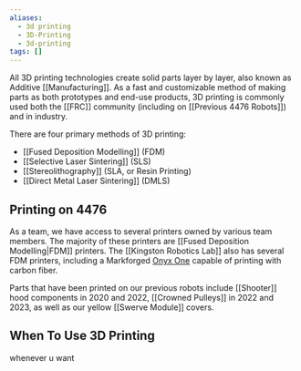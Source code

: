 ```yaml
---
aliases:
  - 3d printing
  - 3D-Printing
  - 3d-printing
tags: []
---
```


All 3D printing technologies create solid parts layer by layer, also known as Additive [[Manufacturing]]. As a fast and customizable method of making parts as both prototypes and end-use products, 3D printing is commonly used both the [[FRC]] community (including on [[Previous 4476 Robots]]) and in industry.

There are four primary methods of 3D printing:
- [[Fused Deposition Modelling]] (FDM)
- [[Selective Laser Sintering]] (SLS)
- [[Stereolithography]] (SLA, or Resin Printing)
- [[Direct Metal Laser Sintering]] (DMLS)

## Printing on 4476

As a team, we have access to several printers owned by various team members. The majority of these printers are [[Fused Deposition Modelling|FDM]] printers. The [[Kingston Robotics Lab]] also has several FDM printers, including a Markforged [Onyx One](https://markforged.com/fr/3d-printers/onyx-one) capable of printing with carbon fiber.

Parts that have been printed on our previous robots include [[Shooter]] hood components in 2020 and 2022, [[Crowned Pulleys]] in 2022 and 2023, as well as our yellow [[Swerve Module]] covers.

## When To Use 3D Printing

whenever u want 

